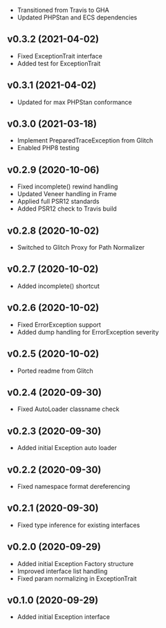* Transitioned from Travis to GHA
* Updated PHPStan and ECS dependencies

## v0.3.2 (2021-04-02)
* Fixed ExceptionTrait interface
* Added test for ExceptionTrait

## v0.3.1 (2021-04-02)
* Updated for max PHPStan conformance

## v0.3.0 (2021-03-18)
* Implement PreparedTraceException from Glitch
* Enabled PHP8 testing

## v0.2.9 (2020-10-06)
* Fixed incomplete() rewind handling
* Updated Veneer handling in Frame
* Applied full PSR12 standards
* Added PSR12 check to Travis build

## v0.2.8 (2020-10-02)
* Switched to Glitch Proxy for Path Normalizer

## v0.2.7 (2020-10-02)
* Added incomplete() shortcut

## v0.2.6 (2020-10-02)
* Fixed ErrorException support
* Added dump handling for ErrorException severity

## v0.2.5 (2020-10-02)
* Ported readme from Glitch

## v0.2.4 (2020-09-30)
* Fixed AutoLoader classname check

## v0.2.3 (2020-09-30)
* Added initial Exception auto loader

## v0.2.2 (2020-09-30)
* Fixed namespace format dereferencing

## v0.2.1 (2020-09-30)
* Fixed type inference for existing interfaces

## v0.2.0 (2020-09-29)
* Added initial Exception Factory structure
* Improved interface list handling
* Fixed param normalizing in ExceptionTrait

## v0.1.0 (2020-09-29)
* Added initial Exception interface
